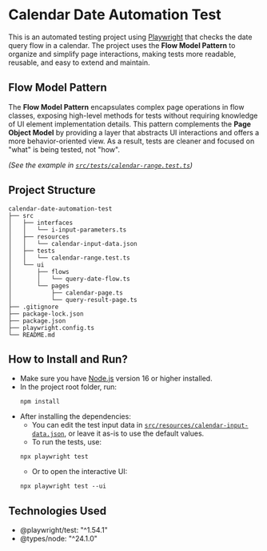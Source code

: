 # Calendar Date Automation Test

This is an automated testing project using [Playwright](https://playwright.dev/) that checks  the date query flow in a calendar. The project uses the **Flow Model Pattern** to organize and simplify page interactions, making tests more readable, reusable, and easy to extend and maintain.

## Flow Model Pattern

The **Flow Model Pattern** encapsulates complex page operations in flow classes, exposing high-level methods for tests without requiring knowledge of UI element implementation details. This pattern complements the **Page Object Model** by providing a layer that abstracts UI interactions and offers a more behavior-oriented view. As a result, tests are cleaner and focused on "what" is being tested, not "how".

*(See the example in [`src/tests/calendar-range.test.ts`](src/tests/calendar-range.test.ts))*

## Project Structure
```
calendar-date-automation-test
├── src
│   ├── interfaces
│   │   └── i-input-parameters.ts
│   ├── resources
│   │   └── calendar-input-data.json
│   ├── tests
│   │   └── calendar-range.test.ts
│   └── ui
│       ├── flows
│       │   └── query-date-flow.ts
│       └── pages
│           ├── calendar-page.ts
│           └── query-result-page.ts
├── .gitignore
├── package-lock.json
├── package.json
├── playwright.config.ts
└── README.md
```

## How to Install and Run?

- Make sure you have [Node.js](https://nodejs.org/en/download) version 16 or higher installed.
- In the project root folder, run:
  ```
  npm install
  ```
- After installing the dependencies:
  - You can edit the test input data in [`src/resources/calendar-input-data.json`](src/resources/calendar-input-data.json), or leave it as-is to use the default values.
  - To run the tests, use:
  ```
  npx playwright test
  ```
  - Or to open the interactive UI:
  ```
  npx playwright test --ui
  ```

## Technologies Used

- @playwright/test: "^1.54.1"
- @types/node: "^24.1.0"
